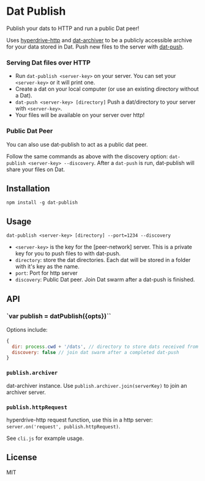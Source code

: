 # Dat Publish

Publish your dats to HTTP and run a public Dat peer!

Uses [hyperdrive-http](https://github.com/joehand/hyperdrive-http) and [dat-archiver](https://github.com/maxogden/dat-archiver) to be a publicly accessible archive for your data stored in Dat. Push new files to the server with [dat-push](https://github.com/joehand/dat-push).

### Serving Dat files over HTTP

* Run `dat-publish <server-key>` on your server. You can set your `<server-key>` or it will print one.
* Create a dat on your local computer (or use an existing directory without a Dat).
* `dat-push <server-key> [directory]` Push a dat/directory to your server with `<server-key>`.
* Your files will be available on your server over http!

### Public Dat Peer

You can also use dat-publish to act as a public dat peer.

Follow the same commands as above with the discovery option: `dat-publish <server-key> --discovery`. After a `dat-push` is run, dat-publish will share your files on Dat.

## Installation 

```
npm install -g dat-publish
```

## Usage

```
dat-publish <server-key> [directory] --port=1234 --discovery
```

* `<server-key>` is the key for the [peer-network] server. This is a private key for you to push files to with dat-push.
* `directory`: store the dat directories. Each dat will be stored in a folder with it's key as the name.
* `port`: Port for http server
* `discovery`: Public Dat peer. Join Dat swarm after a dat-push is finished.

## API 

### `var publish = datPublish({opts})``

Options include: 

```js
{
  dir: process.cwd + '/dats', // directory to store dats received from dat-push
  discovery: false // join dat swarm after a completed dat-push
}
```

### `publish.archiver`

dat-archiver instance. Use `publish.archiver.join(serverKey)` to join an archiver server.

### `publish.httpRequest`

hyperdrive-http request function, use this in a http server: `server.on('request', publish.httpRequest)`.

See `cli.js` for example usage.

## License

MIT